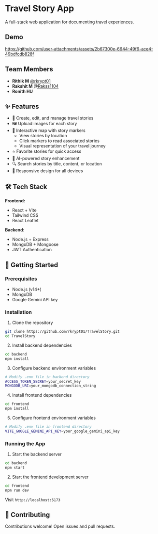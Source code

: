 # Travel Story App

A full-stack web application for documenting travel experiences.

## Demo

https://github.com/user-attachments/assets/2b67300e-6644-49f6-ace4-49bdfcdb828f

## Team Members

- **Rithik M** [@rkrypt01](https://github.com/rkrypt01)
- **Rakshit M** [@Rakss1104](https://github.com/Rakss1104)
- **Ronith HU** 

## ✨ Features

- 📝 Create, edit, and manage travel stories
- 🖼️ Upload images for each story
- 📍 Interactive map with story markers
  - View stories by location
  - Click markers to read associated stories
  - Visual representation of your travel journey
- ⭐ Favorite stories for quick access
- 🤖 AI-powered story enhancement
- 🔍 Search stories by title, content, or location
- 📱 Responsive design for all devices

## 🛠️ Tech Stack

**Frontend:**
- React + Vite
- Tailwind CSS
- React Leaflet

**Backend:**
- Node.js + Express
- MongoDB + Mongoose
- JWT Authentication

## 🚀 Getting Started

### Prerequisites

- Node.js (v14+)
- MongoDB
- Google Gemini API key

### Installation

1. Clone the repository
```bash
git clone https://github.com/rkrypt01/TravelStory.git
cd TravelStory
```

2. Install backend dependencies
```bash
cd backend
npm install
```

3. Configure backend environment variables
```bash
# Modify .env file in backend directory
ACCESS_TOKEN_SECRET=your_secret_key
MONGODB_URI=your_mongodb_connection_string
```

4. Install frontend dependencies
```bash
cd frontend
npm install
```

5. Configure frontend environment variables
```bash
# Modify .env file in frontend directory
VITE_GOOGLE_GEMINI_API_KEY=your_google_gemini_api_key
```


### Running the App

1. Start the backend server
```bash
cd backend
npm start
```

2. Start the frontend development server
```bash
cd frontend
npm run dev
```

Visit `http://localhost:5173`


## 🤝 Contributing

Contributions welcome! Open issues and pull requests.

